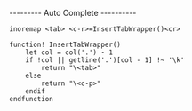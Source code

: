 
--------- Auto Complete ----------
```
inoremap <tab> <c-r>=InsertTabWrapper()<cr>

function! InsertTabWrapper()
    let col = col('.') - 1
    if !col || getline('.')[col - 1] !~ '\k'
        return "\<tab>"
    else
        return "\<c-p>"
    endif
endfunction
```

